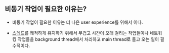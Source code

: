 ## 비동기 작업이 필요한 이유는?

* 비동기 작업이 필요한 이유는 더 나은 user experience를 위해서 이다.

* [스레드](https://www.notion.so/Thread-81b7dbbedc0c4892bc57db82930d1c16)를 쾌적하게 유지하기 위해서 무겁고 시간이 오래 걸리는 작업들이나 네트워킹 작업들을 background thread에서 처리하고 main thread로 들고 오는 일이 필수적이다.